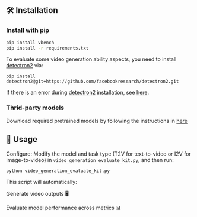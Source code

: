 <a name="installation"></a>
## 🛠 Installation

### Install with pip
```bash
pip install vbench
pip install -r requirements.txt
```

To evaluate some video generation ability aspects, you need to install [detectron2](https://github.com/facebookresearch/detectron2) via:
   ```
   pip install detectron2@git+https://github.com/facebookresearch/detectron2.git
   ```
    
If there is an error during [detectron2](https://github.com/facebookresearch/detectron2) installation, see [here](https://detectron2.readthedocs.io/en/latest/tutorials/install.html).

### Thrid-party models
Download required pretrained models by following the instructions in [here](pretrained/README.md)



<a name="usage"></a>
## 🚀 Usage
Configure: Modify the model and task type (T2V for text-to-video or I2V for image-to-video) in ``video_generation_evaluate_kit.py``, and then run:
```
python video_generation_evaluate_kit.py
```
This script will automatically:

Generate video outputs 🖥️

Evaluate model performance across metrics 📊